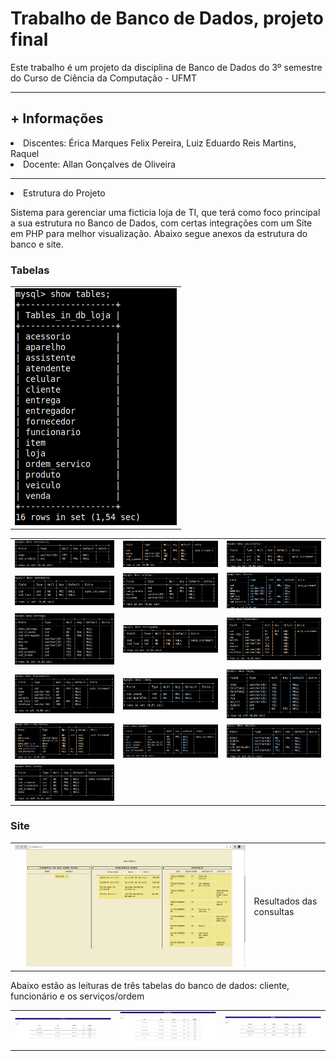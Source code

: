 # Trabalho de Banco de Dados, projeto final
Este trabalho é um projeto da disciplina de Banco de Dados do 3º semestre do Curso de Ciência da Computação - UFMT
<hr>
<h2>+ Informações</h2>
<li>Discentes: Érica Marques Felix Pereira, Luiz Eduardo Reis Martins, Raquel </li>
<li>Docente: Allan Gonçalves de Oliveira</li>
<hr>

<li>Estrutura do Projeto</li>
<p>Sistema para gerenciar uma ficticia loja de TI, que terá como foco principal a sua estrutura no Banco de Dados, com certas integrações com um Site em PHP para melhor visualização. Abaixo segue anexos da estrutura do banco e site.</p>
<h3>Tabelas</h3>
<table align="center">
  <tr>
    <td><img src="https://github.com/Lu1zReis/trabalhoBancoDados-GirlTech/blob/main/imagens/tabelas.png"></td>
  </tr>
</table>  

<table>
  <tr>
    <td><img src="https://github.com/Lu1zReis/trabalhoBancoDados-GirlTech/blob/main/imagens/acessorio.png"></td>
    <td><img src="https://github.com/Lu1zReis/trabalhoBancoDados-GirlTech/blob/main/imagens/aparelho.png"></td>
    <td><img src="https://github.com/Lu1zReis/trabalhoBancoDados-GirlTech/blob/main/imagens/assistente.png"></td>
  </tr>
  <tr>
    <td><img src="https://github.com/Lu1zReis/trabalhoBancoDados-GirlTech/blob/main/imagens/atendente.png"></td>
    <td><img src="https://github.com/Lu1zReis/trabalhoBancoDados-GirlTech/blob/main/imagens/celular.png"></td>
    <td><img src="https://github.com/Lu1zReis/trabalhoBancoDados-GirlTech/blob/main/imagens/cliente.png"></td>
  </tr>
  <tr>
    <td><img src="https://github.com/Lu1zReis/trabalhoBancoDados-GirlTech/blob/main/imagens/entrega.png"></td>
    <td><img src="https://github.com/Lu1zReis/trabalhoBancoDados-GirlTech/blob/main/imagens/entregador.png"></td>
    <td><img src="https://github.com/Lu1zReis/trabalhoBancoDados-GirlTech/blob/main/imagens/fornecedor.png"></td>
  </tr>
  <tr>
    <td><img src="https://github.com/Lu1zReis/trabalhoBancoDados-GirlTech/blob/main/imagens/funcionario.png"></td>
    <td><img src="https://github.com/Lu1zReis/trabalhoBancoDados-GirlTech/blob/main/imagens/item.png"></td>
    <td><img src="https://github.com/Lu1zReis/trabalhoBancoDados-GirlTech/blob/main/imagens/loja.png"></td>
  </tr>
  <tr>
    <td><img src="https://github.com/Lu1zReis/trabalhoBancoDados-GirlTech/blob/main/imagens/ordem.png"></td>
    <td><img src="https://github.com/Lu1zReis/trabalhoBancoDados-GirlTech/blob/main/imagens/produto.png"></td>
    <td><img src="https://github.com/Lu1zReis/trabalhoBancoDados-GirlTech/blob/main/imagens/veiculo.png"></td>
  </tr>
  <tr><td><img src="https://github.com/Lu1zReis/trabalhoBancoDados-GirlTech/blob/main/imagens/venda.png"></td></tr>
</table>
<h3>Site</h3>
<table>
  <tr>
    <td><img src="https://github.com/Lu1zReis/trabalhoBancoDados-GirlTech/blob/main/imagens/resultados.png"></td>
    <td>Resultados das consultas</td>
  </tr>
</table>
    Abaixo estão as leituras de três tabelas do banco de dados: cliente, funcionário e os serviços/ordem
<table>
  <tr>
    <td><img src="https://github.com/Lu1zReis/trabalhoBancoDados-GirlTech/blob/main/imagens/clienteSite.png"></td>
    <td><img src="https://github.com/Lu1zReis/trabalhoBancoDados-GirlTech/blob/main/imagens/funcionarioSite.png"></td>
    <td><img src="https://github.com/Lu1zReis/trabalhoBancoDados-GirlTech/blob/main/imagens/servicoSite.png"></td>
  </tr>
</table>
